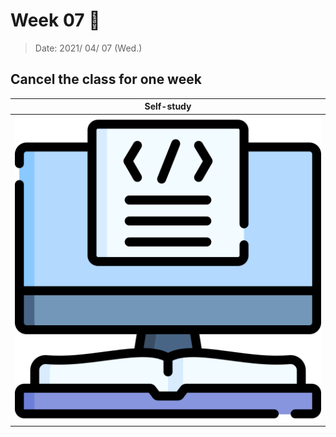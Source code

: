 # Week 07 :pencil:

> Date: 2021/ 04/ 07 (Wed.)

## Cancel the class for one week

|  Self-study  |
|  :----------: |
| ![Self-study](img/icon/computer-science.png)|